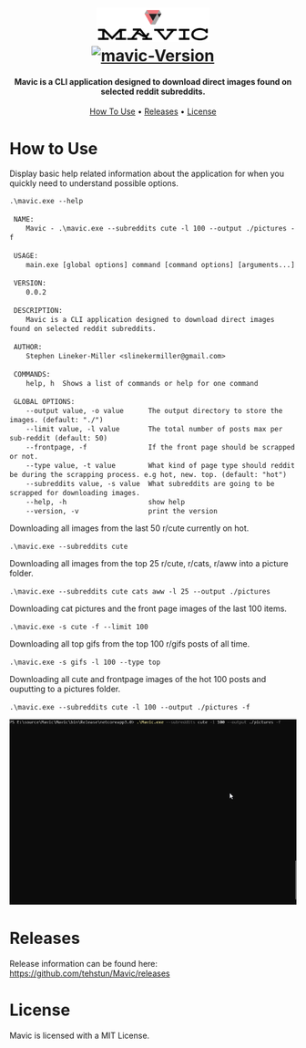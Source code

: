 <h1 align="center">
    <a href="https://github.com/tehstun/Mavic">
      <img src="./docs/img/logo.png" alt="mavic-logo" width="200">
    </a>
    <br/>
    <a href="https://github.com/tehstun/mavic">
      <img src="https://img.shields.io/badge/Mavic-v0.0.2-blue.svg" alt="mavic-Version">
    </a>
</h1>

<h4 align="center">Mavic is a CLI application designed to download direct images found on selected reddit subreddits.</h4>

<p align="center">
  <a href="#how-to-use">How To Use</a> •
  <a href="#releases">Releases</a> •
  <a href="#license">License</a>
</p>

# How to Use

Display basic help related information about the application for when you quickly need to understand possible options.

```
.\mavic.exe --help

 NAME:
    Mavic - .\mavic.exe --subreddits cute -l 100 --output ./pictures -f
 
 USAGE:
    main.exe [global options] command [command options] [arguments...]
 
 VERSION:
    0.0.2
 
 DESCRIPTION:
    Mavic is a CLI application designed to download direct images found on selected reddit subreddits.
 
 AUTHOR:
    Stephen Lineker-Miller <slinekermiller@gmail.com>
 
 COMMANDS:
    help, h  Shows a list of commands or help for one command
 
 GLOBAL OPTIONS:
    --output value, -o value      The output directory to store the images. (default: "./")
    --limit value, -l value       The total number of posts max per sub-reddit (default: 50)
    --frontpage, -f               If the front page should be scrapped or not.
    --type value, -t value        What kind of page type should reddit be during the scrapping process. e.g hot, new. top. (default: "hot")
    --subreddits value, -s value  What subreddits are going to be scrapped for downloading images.
    --help, -h                    show help
    --version, -v                 print the version
```

Downloading all images from the last 50 r/cute currently on hot.

`.\mavic.exe --subreddits cute`

Downloading all images from the top 25 r/cute, r/cats, r/aww into a picture folder.

`.\mavic.exe --subreddits cute cats aww -l 25 --output ./pictures`

Downloading cat pictures and the front page images of the last 100 items.

`.\mavic.exe -s cute -f --limit 100`

Downloading all top gifs from the top 100 r/gifs posts of all time.

`.\mavic.exe -s gifs -l 100 --type top`

Downloading all cute and frontpage images of the hot 100 posts and ouputting to a pictures folder.

`.\mavic.exe --subreddits cute -l 100 --output ./pictures -f`

<div align="center">
    <img src="./docs/img/home.gif" width="650" />
</div>

# Releases

Release information can be found here: https://github.com/tehstun/Mavic/releases

# License

Mavic is licensed with a MIT License.
